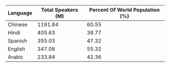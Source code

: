 | Language | Total Speakers (M) | Percent Of World Population (%) |
| -------- | ------------------ | ------------------------------- |
| Chinese | 1191.84 | 60.55 |
| Hindi | 405.63 | 38.77 |
| Spanish | 355.03 | 47.32 |
| English | 347.08 | 55.32 |
| Arabic | 233.84 | 42.36 |

